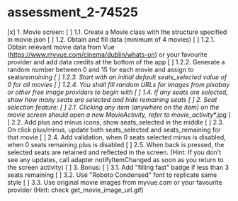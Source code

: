 # assessment_2-74525

[x] 1. Movie screen:
[ ] 1.1. Create a Movie class with the structure specified in movie.json
[ ] 1.2. Obtain and fill data (minimum of 4 movies)
[ ] 1.2.1. Obtain relevant movie data from Vue (https://www.myvue.com/cinema/dublin/whats-on) or your favourite provider and add data credits at the bottom of the app
[ ] 1.2.2. Generate a random number between 0 and 15 for each movie and assign to seats*remaining
[ ] 1.2.3. Start with an initial default seats_selected value of 0 for all movies
[ ] 1.2.4. You shall fill random URLs for images from pixabay or other free image providers to begin with
[ ] 1.4. If any seats are selected, show how many seats are selected and hide remaining seats
[ ] 2. Seat selection feature:
[ ] 2.1. Clicking any item (anywhere on the item) on the movie screen should open a new MovieActivity, refer to movie_activity*\*.jpg
[ ] 2.2. Add plus and minus icons, show seats_selected in the middle
[ ] 2.3. On click plus/minus, update both seats_selected and seats_remaining for that movie
[ ] 2.4. Add validation, when 0 seats selected minus is disabled, when 0 seats remaining plus is disabled
[ ] 2.5. When back is pressed, the selected seats are retained and reflected in the screen. (Hint: If you don’t see any updates, call adapter notifyItemChanged as soon as you return to the screen activity)
[ ] 3. Bonus:
[ ] 3.1. Add "filling fast" badge if less than 3 seats remaining
[ ] 3.2. Use "Roboto Condensed" font to replicate same style
[ ] 3.3. Use original movie images from myvue.com or your favourite provider (Hint: check get_movie_image_url.gif)

